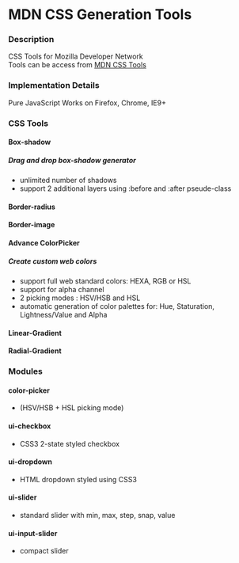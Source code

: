 MDN CSS Generation Tools
====

### Description
  CSS Tools for Mozilla Developer Network  
  Tools can be access from [MDN CSS Tools](https://developer.mozilla.org/en-US/docs/Web/CSS/Tools "CSS Tools")
  

### Implementation Details
  Pure JavaScript
  Works on Firefox, Chrome, IE9+

### CSS Tools

#### Box-shadow
##### Drag and drop box-shadow generator
* unlimited number of shadows
* support 2 additional layers using :before and :after pseude-class
    
#### Border-radius

#### Border-image
  
#### Advance ColorPicker
#####  Create custom web colors  
* support full web standard colors: HEXA, RGB or HSL
* support for alpha channel
* 2 picking modes : HSV/HSB and HSL
* automatic generation of color palettes for: Hue, Staturation, Lightness/Value and Alpha
    
#### Linear-Gradient

#### Radial-Gradient

### Modules

#### color-picker
* (HSV/HSB + HSL picking mode)

#### ui-checkbox
* CSS3 2-state styled checkbox

#### ui-dropdown
* HTML dropdown styled using CSS3  

#### ui-slider
* standard slider with min, max, step, snap, value 

#### ui-input-slider
* compact slider
    
